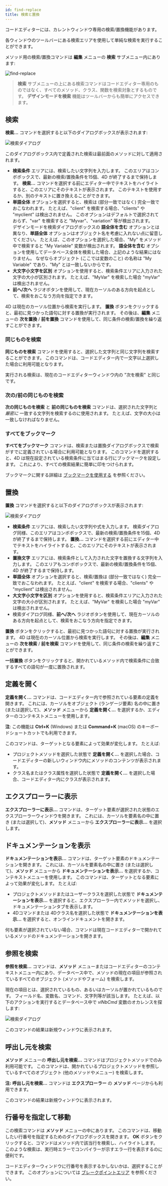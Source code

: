 ```yaml
---
id: find-replace
title: 検索と置換
---
```


コードエディターには、カレントウィンドウ専用の検索/置換機能があります。

各ウィンドウのツールバーにある検索エリアを使用して単純な検索を実行することができます。

メソッド用の検索/置換コマンドは **編集** メニューの **検索** サブメニュー内にあります:

![find-replace](assets/en/code-editor/find-replace-1.png)

> **検索** サブメニューの上にある検索コマンドはコードエディター専用のものではなく、すべてのメソッド、クラス、関数を検索対象とするものです。 **デザインモードを検索** 機能はツールバーからも簡単にアクセスできます。

## 検索

**検索...** コマンドを選択すると以下のダイアログボックスが表示されます:

![検索ダイアログ](assets/en/code-editor/find-dialog.png)

このダイアログボックス内で定義された検索は最前面のメソッドに対して適用されます。

- **検索条件** エリアには、検索したい文字列を入力します。 このエリアはコンボボックスで、最新の検索/置換条件を15個、4D が終了するまで保持します。 **検索...** コマンドを選択する前にエディター中でテキストをハイライトすると、このエリアにそのテキストが表示されます。 このテキストを使用するか、別のテキストに置き換えることができます。
- **単語全体** オプションを選択すると、検索は (部分一致ではなく) 完全一致でおこなわれます。 たとえば、"client" を検索する場合、"clients" や "myclient" は検出されません。 このオプションはデフォルトで選択されておらず、"var" を検索すると "Myvar"、"variation" 等が検出されます。 <br /> デザインモードを検索ダイアログボックスの **語全体を含む** オプションとは異なり、**単語全体** オプションはオブジェクト名を考慮に入れない点に留意してください。 たとえば、このオプションを選択した場合、"My" をメソッド中で検索すると "My Variable" 変数が検出されます。 **語全体を含む** オプションを使用してデータベース全体を検索した場合、上記のような結果にはなりません。 なぜならオブジェクト (ここでは変数のこと) の名称は "My Variable" であり、"My" とは一致しないからです。
- **大文字小文字を区別** オプションを使用すると、検索条件エリアに入力された文字の大小が区別されます。 たとえば、"MyVar" を検索した場合 "myVar" は検出されません。
- **前へ/次へ** ラジオボタンを使用して、現在カーソルのある方向を起点として、検索をおこなう方向を指定できます。

4D は現在のカーソル位置から検索を実行します。 **置換** ボタンをクリックすると、最初に見つかった語句に対する置換が実行されます。 その後は、**編集** メニューの **次を置換** / **前を置換** コマンドを使用して、同じ条件の検索/置換を繰り返すことができます。

### 同じものを検索

**同じものを検索** コマンドを使用すると、選択した文字列と同じ文字列を検索することができます。 このコマンドは、コードエディター内で一文字以上選択した場合に利用可能となります。

実行される検索は、現在のコードエディターウィンドウ内の "次を検索" と同じです。

### 次の/前の同じものを検索

**次の同じものを検索** と **前の同じものを検索** コマンドは、選択された文字列と *厳密に* 一致する文字列を検索するのに使用されます。 たとえば、文字の大小は一致しなければなりません。

### すべてをブックマーク

**すべてをブックマーク** コマンドは、検索または置換ダイアログボックスで検索がすでに定義されている場合に利用可能となります。 このコマンドを選択すると、4D は現在設定されている検索条件に当てはまる行にブックマークを設定します。 これにより、すべての検索結果に簡単に印をつけられます。

ブックマークに関する詳細は [ブックマークを使用する](./write-class-method.md#ブックマークを使用する) を参照ください。

## 置換

**置換** コマンドを選択すると以下のダイアログボックスが表示されます:

![検索ダイアログ](assets/en/code-editor/replace-dialog.png)

- **検索条件** エリアには、検索したい文字列や式を入力します。 検索ダイアログ同様、このエリアはコンボボックスで、最新の検索/置換条件を15個、4D が終了するまで保持します。 **置換...** コマンドを選択する前にエディター中でテキストをハイライトすると、このエリアにそのテキストが表示されます。
- **置換文字** エリアには、検索条件として入力された文字を置換する文字列を入力します。 このエリアもコンボボックスで、最新の検索/置換条件を15個、4D が終了するまで保持します。
- **単語全体** オプションを選択すると、検索/置換は (部分一致ではなく) 完全一致でおこなわれます。 たとえば、"client" を検索する場合、"clients" や "myclient" は検出されません。
- **大文字小文字を区別** オプションを使用すると、検索条件エリアに入力された文字の大小が区別されます。 たとえば、"MyVar" を検索した場合 "myVar" は検出されません。
- 検索ダイアログ同様、**前へ/次へ** ラジオボタンを使用して、現在カーソルのある方向を起点として、検索をおこなう方向を指定できます。

**置換** ボタンをクリックすると、最初に見つかった語句に対する置換が実行されます。 4D は現在のカーソル位置から検索を実行します。 その後は、**編集** メニューの **次を検索** / **前を検索** コマンドを使用して、同じ条件の検索を繰り返すことができます。

**一括置換** ボタンをクリックすると、開かれているメソッド内で検索条件に合致するすべての語句が一度に置換されます。

## 定義を開く

**定義を開く...** コマンドは、コードエディター内で参照されている要素の定義を開きます。 これには、カーソルをオブジェクト (ランゲージ要素) 名の中に置き (または選択して)、**メソッド** メニューから **定義を開く...** を選択するか、エディターのコンテキストメニューを使用します。

**注**: この機能は **Ctrl+K** (Windows) または **Command+K** (macOS) のキーボードショートカットでも利用できます。

このコマンドは、ターゲットとなる要素によって効果が変化します。 たとえば:

- プロジェクトメソッドを選択した状態で **定義を開く...** を選択した場合、コードエディターの新しいウィンドウ内にメソッドのコンテンツが表示されます。
- クラス名またはクラス属性を選択した状態で **定義を開く...** を選択した場合、コードエディター内にクラスが表示されます。

## エクスプローラーに表示

**エクスプローラーに表示...** コマンドは、ターゲット要素が選択された状態のエクスプローラーウィンドウを開きます。 これには、カーソルを要素名の中に置き (または選択して)、**メソッド** メニューから **エクスプローラーに表示...** を選択します。

## ドキュメンテーションを表示

**ドキュメンテーションを表示...** コマンドは、ターゲット要素のドキュメンテーションを開きます。 これには、カーソルを要素名の中に置き (または選択して)、**メソッド** メニューから **ドキュメンテーションを表示...** を選択するか、コンテキストメニューを使用します。 このコマンドは、ターゲットとなる要素によって効果が変化します。 たとえば:

- プロジェクトメソッドまたはユーザークラスを選択した状態で **ドキュメンテーションを表示...** を選択すると、エクスプローラー内でメソッドを選択し、ドキュメンテーションタブを表示します。
- 4Dコマンドまたは 4Dクラス名を選択した状態で **ドキュメンテーションを表示...** を選択すると、オンラインドキュメントを開きます。

何も要素が選択されていない場合、コマンドは現在コードエディターで開かれているメソッドのドキュメンテーションを開きます。

## 参照を検索

**参照を検索...** コマンドは、**メソッド** メニューまたはコードエディターのコンテキストメニュー内にあり、データベース中で、メソッドの現在の項目が参照されているすべてのオブジェクト (メソッドやフォーム) を検索します。

現在の項目とは、選択されているもの、あるいはカーソルが置かれているものです。 フィールド名、変数名、コマンド、文字列等が該当します。 たとえば、以下のアクションを実行するとデータベース中で *vlNbCmd* 変数のオカレンスを探します:

![検索ダイアログ](assets/en/code-editor/search-references.png)

このコマンドの結果は新規ウィンドウに表示されます。

## 呼出し元を検索

**メソッド** メニューの **呼出し元を検索...** コマンドはプロジェクトメソッドでのみ利用可能です。 このコマンドは、開かれているプロジェクトメソッドを参照しているすべてのオブジェクト (他のメソッドやメニュー) を検索します。

**注:** **呼出し元を検索...** コマンドは **エクスプローラー** の **メソッド** ページからも利用できます。

このコマンドの結果は新規ウィンドウに表示されます。

## 行番号を指定して移動

この検索コマンドは **メソッド** メニューの中にあります。 このコマンドは、移動したい行番号を指定するためのダイアログボックスを開きます。 **OK** ボタンをクリックすると、コマンドはメソッド内で該当行を検索し、ハイライトします。 このような検索は、実行時エラーでコンパイラーが示すエラー行を表示するのに便利です。

コードエディターウィンドウに行番号を表示するかしないかは、選択することができます。 このオプションについては [ブレークポイントエリア](./write-class-method.md#ブレークポイントエリア) を参照ください。

